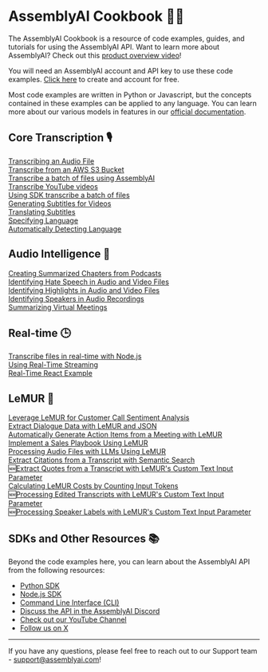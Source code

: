 # AssemblyAI Cookbook 🧑‍🍳
The AssemblyAI Cookbook is a resource of code examples, guides, and tutorials for using the AssemblyAI API. Want to learn more about AssemblyAI? Check out this [product overview video](https://youtu.be/UT1sBCuSJxE)!

You will need an AssemblyAI account and API key to use these code examples. [Click here](https://www.assemblyai.com/dashboard/signup) to create and account for free.

Most code examples are written in Python or Javascript, but the concepts contained in these examples can be applied to any language. You can learn more about our various models in features in our [official documentation](https://www.assemblyai.com/docs/).

## Core Transcription 🎙️
[Transcribing an Audio File](core-transcription/transcribe.ipynb)      
[Transcribe from an AWS S3 Bucket](core-transcription/transcribe-from-s3-bucket)  
[Transcribe a batch of files using AssemblyAI](core-transcription/transcribe_batch_of_files)  
[Transcribe YouTube videos](core-transcription/transcribe_youtube_videos.ipynb)  
[Using SDK transcribe a batch of files](core-transcription/SDK_transcribe_batch_of_files)  
[Generating Subtitles for Videos](core-transcription/subtitles.ipynb)  
[Translating Subtitles](core-transcription/translate_subtitles.ipynb)     
[Specifying Language](core-transcription/specify-language.ipynb)  
[Automatically Detecting Language](core-transcription/automatic-language-detection.ipynb)  

## Audio Intelligence 🤖
[Creating Summarized Chapters from Podcasts](audio-intelligence/auto_chapters.ipynb)  
[Identifying Hate Speech in Audio and Video Files](audio-intelligence/content_moderation.ipynb)     
[Identifying Highlights in Audio and Video Files](audio-intelligence/key_phrases.ipynb)      
[Identifying Speakers in Audio Recordings](audio-intelligence/speaker_labels.ipynb)      
[Summarizing Virtual Meetings](audio-intelligence/summarization.ipynb)

## Real-time 🕒
[Transcribe files in real-time with Node.js](real-time/file-transcription-nodejs)\
[Using Real-Time Streaming](real-time/real-time.ipynb)\
[Real-Time React Example](https://github.com/AssemblyAI-Examples/realtime-react-example) 

## LeMUR 🐾
[Leverage LeMUR for Customer Call Sentiment Analysis](lemur/call-sentiment-analysis.ipynb)     
[Extract Dialogue Data with LeMUR and JSON](lemur/dialogue-data.ipynb)     
[Automatically Generate Action Items from a Meeting with LeMUR](lemur/meeting-action-items.ipynb)     
[Implement a Sales Playbook Using LeMUR](sales-playbook.ipynb)     
[Processing Audio Files with LLMs Using LeMUR](lemur/using-lemur.ipynb)  
[Extract Citations from a Transcript with Semantic Search](lemur/transcript-citations.ipynb)    
🆕[Extract Quotes from a Transcript with LeMUR's Custom Text Input Parameter](lemur/timestamped-transcripts.ipynb)    
[Calculating LeMUR Costs by Counting Input Tokens](lemur/counting-tokens.ipynb)  
🆕[Processing Edited Transcripts with LeMUR's Custom Text Input Parameter](lemur/input-text-edit-transcript.ipynb)  
🆕[Processing Speaker Labels with LeMUR's Custom Text Input Parameter](lemur/input-text-speaker-labels.ipynb)  

## SDKs and Other Resources 📚
Beyond the code examples here, you can learn about the AssemblyAI API from the following resources:
- [Python SDK](https://github.com/AssemblyAI/assemblyai-python-sdk)
- [Node.js SDK](https://github.com/AssemblyAI/assemblyai-node-sdk)
- [Command Line Interface (CLI)](https://github.com/AssemblyAI/assemblyai-cli)
- [Discuss the API in the AssemblyAI Discord](https://www.assemblyai.com/discord)
- [Check out our YouTube Channel](https://www.youtube.com/c/assemblyai)
- [Follow us on X](https://twitter.com/AssemblyAI)

***
If you have any questions, please feel free to reach out to our Support team - support@assemblyai.com!

